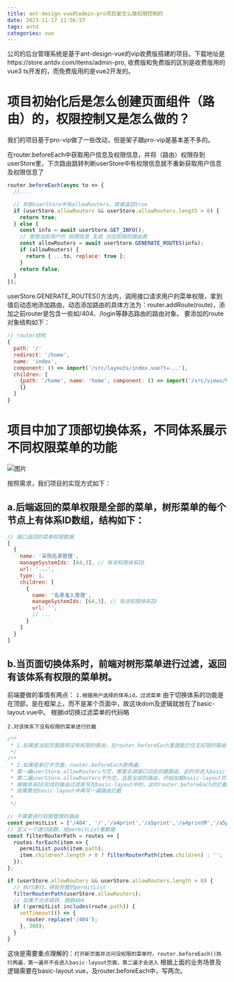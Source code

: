 ```yaml
---
title: ant-design-vue的admin-pro项目是怎么做权限控制的
date: 2023-11-17 11:56:57
tags: antd
categories: vue
---
```

公司的后台管理系统是基于ant-design-vue的vip收费版搭建的项目。下载地址是https://store.antdv.com/items/admin-pro, 收费版和免费版的区别是收费版用的vue3 ts开发的，而免费版用的是vue2开发的。

# 项目初始化后是怎么创建页面组件（路由）的，权限控制又是怎么做的？

我们的项目基于pro-vip做了一些改动，但是架子跟pro-vip是基本差不多的。

在router.beforeEach中获取用户信息及权限信息，并将（路由）权限存到userStore里，下次路由跳转判断userStore中有权限信息就不重新获取用户信息及权限信息了
```js
router.beforeEach(async to => {
  //....

  // 判断userStore中有allowRouters，直接返回true
  if (userStore.allowRouters && userStore.allowRouters.length > 0) {
    return true;
  } else {
    const info = await userStore.GET_INFO();
    // 使用当前用户的 权限信息 生成 对应权限的路由表
    const allowRouters = await userStore.GENERATE_ROUTES(info);
    if (allowRouters) {
      return { ...to, replace: true };
    }
    return false;
  }
});
```
userStore.GENERATE_ROUTES()方法内，调用接口请求用户的菜单权限，拿到值后动态地添加路由，动态添加路由的具体方法为：router.addRoute(route)，添加之前router是包含一些如/404、/login等静态路由的路由对象。
要添加的route对象结构如下：
```js
// router结构
{
  path: '/'
  redirect: '/home',
  name: 'index',
  component: () => import('/src/layouts/index.vue?t=...'),
  children: [
    {path: '/home', name: 'home', component: () => import('/src/views/home/home.vue')},
    {}
  ]
}
```

# 项目中加了顶部切换体系，不同体系展示不同权限菜单的功能
![图片](/images/allRouters-2023-11-17.png)

按照需求，我们项目的实现方式如下：

## a.后端返回的菜单权限是全部的菜单，树形菜单的每个节点上有体系ID数组，结构如下：
```js
// 接口返回的菜单权限数据
[
  {
    name: '采购名录管理',
    manageSystemIds: [64,3], // 有该权限体系ID
    url: '...',
    type: 1,
    children: [
      {
        name: '名录准入管理',
        manageSystemIds: [64,3], // 有该权限体系ID
        url: '',
        // ...
      }
    ]
  }
]
```
## b.当页面切换体系时，前端对树形菜单进行过滤，返回有该体系有权限的菜单树。

前端要做的事情有两点：
`1.根据用户选择的体系id，过滤菜单`
由于切换体系的功能是在顶部，是在框架上，而不是某个页面中，故这块dom及逻辑就放在了basic-layout.vue中。
根据id切换过滤菜单的代码略

`2.对该体系下没有权限的菜单进行拦截`
```js
/**
 * 1.如果是当前页面跳转没有权限的路由，在router.beforeEach里就能拦住无权限的路由
 */
/**
 * 2.如果是新打开页面，router.beforeEach跑两遍，
 * 第一遍userStore.allowRouters为空，需要去调接口动态创建路由，此时并进入basic-layout页面
 * 第二遍userStore.allowRouters不为空，且是全部的路由，开始加载basic-layout页面
 * 根据体系ID完成的路由过滤是写在basic-layout中的，此时router.beforeEach的拦截已经执行完了
 * 故需要在basic-layout中再写一遍路由拦截
 * 
 */

// 不需要进行权限管理的路由
const permitList = ['/404', '/','/a4print','/a5print','/a4printM','/a5printM'];
// 定义一个递归函数，给permitList塞数据
const filterRouterPath = routes => {
  routes.forEach(item => {
    permitList.push(item.path);
    item.children?.length > 0 ? filterRouterPath(item.children) : '';
  });
};

if (userStore.allowRouters && userStore.allowRouters.length > 0) {
  // 执行递归，得到完整的permitList
  filterRouterPath(userStore.allowRouters);
  // 如果不允许跳转，就跳404
  if (!permitList.includes(route.path)) {
    setTimeout(() => {
      router.replace('/404');
    }, 300);
  }
}
```
这块是需要重点理解的：`打开新页面并访问没权限的菜单时，router.beforeEach()执行两遍，第一遍并不会进入basic-layout页面，第二遍才会进入`
根据上面的业务场景及逻辑需要在basic-layout.vue，及router.beforeEach中，写两次。


